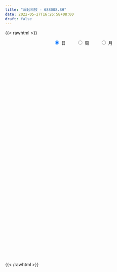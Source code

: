 ```yaml
---
title: "澜起科技 - 688008.SH"
date: 2022-05-27T16:26:58+08:00
draft: false
---
```

{{< rawhtml >}}
    <div style="text-align: center">
        <label style="padding: 1rem;"><input style="margin-right: .5rem" type="radio" name="period" value="D" checked onclick="period_change(this)">日</label>
        <label style="padding: 1rem;"><input style="margin-right: .5rem" type="radio" name="period" value="W" onclick="period_change(this)">周</label>
        <label style="padding: 1rem;"><input style="margin-right: .5rem" type="radio" name="period" value="M" onclick="period_change(this)">月</label>
    </div>
    <div id="chart" style="height: 700px;"></div> 
    <script type="text/javascript">
        const D_v = [40169.35,33054.86,54557.03,79833.59,59310.13,72372.41,71772.56,141698.28,96569.67,69362.96,72819.45,78671.12,38506.51,49087.49,54024.3,81315.09,100321.42,70686.34,81131.74,81254.22,62967.75,146667.71,148275.22,91246.68,60533.33,104521.09,78044.74,66437.86,78330.18,73452.57,94075.12,75729.69,48070.45,73719.53,132356.94,82118.15,90564.06,69250.52,76996.15,110477.76,77776.1,63433.03,118610.69,73175.47,50782.57,86842.42,139302.56,104805.15,139835.92,219315.99,133810.9,115360.84,137222.55,114872.23,126181.47,75242.8,80530.64,74771.1,84164.44,172405.51,74257.87,74670.95,133057.7,67238.09,68128.92,103406.65,49995.32,56246.89,62381.94,73973.95,34873.49,50279.54,43792.8,161326.26,67706.31,58726.49,55469.9,39727.58,35639.37,62545.38,45108.02,63273.56,58153.18,81240.26,37414.02,35160.35,53585.96,45925.74,51193.02,33321.62,51518.86,45906.36,63256.79,66061.58,29297.81,25718.56,54445.16,47461.37,40981.41,39222.75,33346.17,32314.75,26389.63,61646.57,34588.97,36884.8,60518.47,71740.29,47138.67,80354.04,243300.47,276723.16,212829.78,103378.73,107586.46,112868.32,118091.42,125293.32,81975.94,100772.44,99781.37,79852.09,93239.49,70509.7,47657.92,57918.57,180711.89,106712.08,65916.39,62835.63,87246.79,86992.73,51476.03,62241.99,39862.35,57131.43,76835.81,54433.61,56140.38,77575.33,159631.46,95502.47,49232.1,87214.3,87115.43,82552.54,78877.85,103741.06,67349.57,44273.04,40947.53,28122.94,29970.41,45413.78,68906.54,36965.85,57897.73,78569.6,59756.56,41672.34,53232.79,36176.09,23575.77,45836.89,42840.71,42014.62,61990.13,31031.67,21579.15,34854.92,32620.91,29320.67,29060.67,39297.91,36878.77,34466.63,70702.38,81431.31,122139.7,66069.6,49321.25,74781.84,36198.13,33522.44,39382.31,45416.95,39302.93,89983.84,98202.49,63857.1,64318.17,46418.93,55725.9,77937.45,59007.29,63349.13,66854.7,71711.84,58054.43,115495.48,67527.77,80527.0,84473.79,78116.69,47251.32,75522.4,50169.43,48581.59,31781.67,47250.18,28523.19,32656.76,52313.64,49442.24,85036.03,105103.33,128338.5,80717.39,43587.76,76529.97,46209.88,58880.62,62013.14,42667.4,45218.56,39240.07,31652.55,36257.75,40583.32,51604.13,66086.79,52230.7,108696.99,102134.69,41393.64,41241.25,59763.79,68207.25,60688.68,44922.03,57650.58,62270.48,45139.71,43297.34,50832.03,35609.02,29736.88,33620.62,44490.52,62803.97]
const D_histogram = [0.0,-0.0273011966,-0.0670491176,-0.0196540139,0.0805590919,0.198280779,0.2441487459,0.5030143538,0.5764919912,0.6587815498,0.6880783721,0.5153154616,0.3787303402,0.3162047503,0.3369444709,0.1641708065,0.1378829373,0.0907949124,-0.0204011767,-0.1728914114,-0.3809753173,-0.2292154727,0.0257123958,0.2213941177,0.2453471466,0.3789351445,0.4101727318,0.3977886663,0.4290456045,0.2565722197,0.1665249929,-0.0334441605,-0.2349535878,-0.2674234821,-0.1501495527,-0.0373601802,0.0827453211,0.0407693717,0.0205649974,0.1215943981,0.0945645793,-0.0459903998,-0.3912648413,-0.6646196821,-0.7991946456,-0.7051681615,-0.3939611484,-0.1751966531,0.1526092573,0.2580886582,0.2276731189,0.3409858434,0.4157757053,0.3798653285,0.0158489863,-0.1697345664,-0.3756778378,-0.5259323333,-0.5875345232,-0.3216067554,-0.2126795427,-0.1339923276,-0.3646197861,-0.5324152989,-0.6067851773,-0.7877092622,-0.8371540163,-0.7135362078,-0.4882146242,-0.3527976415,-0.2487551505,-0.3013672631,-0.2496114443,0.0894159612,0.3020676176,0.3439012987,0.2399548789,0.1650484252,0.1176377906,-0.0162590957,-0.1181738321,-0.2499522631,-0.245552141,-0.3105458619,-0.3077057487,-0.3128503935,-0.3781765339,-0.3307943746,-0.349154011,-0.2761348855,-0.1605269177,0.0009693128,0.2127536109,0.4068180825,0.4612512077,0.5116915503,0.6317618995,0.5273647202,0.4945919285,0.4026416755,0.2870752682,0.2023157206,0.1057477177,-0.103166744,-0.2589919222,-0.2738654787,-0.2308982301,-0.1393637498,-0.1456752879,-0.0294952348,0.4829071351,1.2227122983,1.6276058652,1.8110502082,1.8419502627,1.8588507026,1.7954834393,1.7084770767,1.5786032884,1.5207977663,1.2779837027,0.9628491624,0.5758675889,0.2585538775,0.0143531542,-0.1616804234,0.2819473502,0.5118805037,0.5716794952,0.2957657782,-0.0995570445,-0.1448069831,-0.1325854716,-0.4158941267,-0.6963282576,-0.8597554202,-1.1703381465,-1.367220677,-1.3249623011,-1.1932753921,-1.1520333306,-1.1963727329,-1.199957089,-0.9293761233,-0.4409456365,-0.1258355763,0.1097193541,0.4098095701,0.4784133338,0.3544813156,0.2891444314,0.2275619992,0.0210708678,-0.2067573967,-0.0022230495,0.091810218,0.1688808137,-0.0135271987,-0.4210923752,-0.7662145401,-0.7517792064,-0.7975647761,-0.7881711219,-0.9656118755,-0.9493494106,-0.697409002,-0.2927752279,-0.1741884648,-0.1264763115,-0.2141064283,-0.3272397362,-0.4630831791,-0.45820367,-0.5832277807,-0.7722170496,-0.8007309869,-0.969763972,-1.0594470211,-0.6436408631,-0.5318583379,-0.4474390918,-0.0223682339,0.1427936364,0.2611486961,0.3165631562,0.3729354269,0.4018521997,0.6868209385,0.8426345518,0.7759433056,0.710002188,0.5314979455,0.4731059314,0.4230575601,0.3562856713,0.030278456,-0.1482685367,-0.2285217161,-0.2462674458,-0.0452918813,-0.045042904,-0.0824474768,-0.0691898812,0.0588856324,0.0121242342,0.0668858838,0.0335619136,-0.0718091359,-0.2179268601,-0.3622820796,-0.4830996559,-0.6793707802,-0.6622085578,-0.7467861694,-0.8877202097,-1.1400817481,-1.4215673089,-1.37018306,-1.345858542,-1.3003261184,-1.3315452516,-1.1943247104,-0.7658240262,-0.2935345154,-0.108258559,0.0286941704,0.1076924966,0.0853526692,-0.0735558849,-0.3146705865,-0.1146830245,0.1052204157,0.2983976268,0.6261134442,0.7291786394,0.7903097052,0.9445958485,1.101080212,1.3216199373,1.4215925764,1.3468941909,1.1846211887,1.063247647,1.036542357,0.9335554682,0.8255946838,0.5619408671,0.3421537468,0.1491160088,-0.0416269551]
const D_fast = [0.0,-0.0341264957,-0.0906366961,-0.0481550959,0.0721977828,0.2394896647,0.3463948181,0.7310140144,0.9486146496,1.1955995956,1.396916011,1.3529819659,1.3110794295,1.3276050272,1.4325808655,1.3008499028,1.3090327678,1.284643471,1.1683470878,0.9726340002,0.6693062649,0.7637622414,1.0251182088,1.2761484601,1.3614382757,1.5897600597,1.7235408299,1.8106039311,1.9491222704,1.8407919405,1.7923759619,1.5840457684,1.3237979441,1.2244721793,1.3042087205,1.407658048,1.5484498795,1.5166662731,1.5016031482,1.6330311483,1.6296424744,1.4775898954,1.0344992435,0.5949894821,0.2606158573,0.1783503011,0.3910670271,0.5660323591,0.9319905838,1.1019921492,1.1284948896,1.327054075,1.5057878632,1.5648438185,1.2047897229,0.9767725286,0.6769097977,0.3951722189,0.1866863982,0.3722124771,0.4279698042,0.4731589374,0.1513765324,-0.1495228052,-0.3755889779,-0.7534403784,-1.0121736366,-1.06693988,-0.9636719525,-0.9164543802,-0.8746006767,-1.0025546051,-1.0132016474,-0.6518202516,-0.3636516907,-0.2358426851,-0.279800385,-0.3134447325,-0.3314459194,-0.4694075796,-0.6008657741,-0.7951322708,-0.852120184,-0.9947503703,-1.0688366944,-1.1521939375,-1.3120642114,-1.3473806457,-1.4530287849,-1.4490433808,-1.3735671424,-1.2118285837,-0.9468558829,-0.6510868907,-0.4813409636,-0.3029777333,-0.0249669093,0.0024770914,0.0933522818,0.1020624478,0.0582648575,0.02408424,-0.0460468334,-0.2807529811,-0.5013261398,-0.584666066,-0.5994233749,-0.542729832,-0.5854601921,-0.4766539478,0.156475206,1.2019584438,2.0137534769,2.649960372,3.1413479922,3.6229611078,4.0084647042,4.3485776108,4.6133546446,4.935748564,5.0124304261,4.9380081764,4.6949935002,4.4423182581,4.2017058233,3.98525214,4.4993667511,4.8572700305,5.0599888958,4.8580166233,4.4378045395,4.3563528552,4.3354279987,3.948145812,3.4936296166,3.115263599,2.5120963361,1.9734086364,1.684426437,1.517794498,1.2710282268,0.9275956413,0.6240220129,0.6622589477,1.0404530255,1.3241041916,1.5870889605,1.9896315691,2.1778386662,2.1425269769,2.1494762006,2.1447842682,1.9435608537,1.66404324,1.8680218248,1.9850076468,2.1042984459,1.9185086338,1.4056703636,0.8689945636,0.6954850957,0.450308332,0.2626592057,-0.1561845167,-0.3772594044,-0.2996712464,0.0317687208,0.1068083677,0.122901443,-0.0182552808,-0.2131985227,-0.4648127605,-0.5744841688,-0.8453152247,-1.227358756,-1.45605544,-1.8675294182,-2.2220742225,-1.9671782803,-1.9883603395,-2.0158008664,-1.596322067,-1.3954617875,-1.2118195539,-1.0772643047,-0.9276581772,-0.7982783545,-0.3416043812,0.0248678701,0.1521624503,0.2637218797,0.2180921235,0.2779765924,0.333692611,0.3559921401,0.0375545387,-0.1780595881,-0.3154431965,-0.3947557877,-0.2051031935,-0.2161149423,-0.2741313842,-0.2781712589,-0.1353743373,-0.1791046769,-0.1076215563,-0.1325550481,-0.2558783816,-0.4564778208,-0.6914035602,-0.9329960504,-1.2991098699,-1.4474997869,-1.7187739408,-2.0816380336,-2.619020009,-3.2558973971,-3.5470589131,-3.8591990306,-4.1387481366,-4.5028535828,-4.6642142191,-4.4271695414,-4.0282636595,-3.8700523429,-3.7259260709,-3.6200046206,-3.6210062806,-3.7983038059,-4.1180861542,-3.9467693483,-3.7005608042,-3.4327841864,-2.9485400079,-2.6631801529,-2.4044716607,-2.0140365553,-1.5822821388,-1.0313374291,-0.575966646,-0.3139414838,-0.1800591888,-0.0356208187,0.1968094805,0.3272114588,0.4256493454,0.3024807454,0.1682320618,0.012473326,-0.1886763766]
const D_slow = [0.0,-0.0068252991,-0.0235875785,-0.028501082,-0.008361309,0.0412088857,0.1022460722,0.2279996606,0.3721226584,0.5368180458,0.7088376389,0.8376665043,0.9323490893,1.0114002769,1.0956363946,1.1366790962,1.1711498306,1.1938485586,1.1887482645,1.1455254116,1.0502815823,0.9929777141,0.9994058131,1.0547543425,1.1160911291,1.2108249152,1.3133680982,1.4128152647,1.5200766659,1.5842197208,1.625850969,1.6174899289,1.5587515319,1.4918956614,1.4543582732,1.4450182282,1.4657045585,1.4758969014,1.4810381508,1.5114367503,1.5350778951,1.5235802952,1.4257640848,1.2596091643,1.0598105029,0.8835184625,0.7850281754,0.7412290122,0.7793813265,0.843903491,0.9008217708,0.9860682316,1.0900121579,1.18497849,1.1889407366,1.146507095,1.0525876356,0.9211045522,0.7742209214,0.6938192326,0.6406493469,0.607151265,0.5159963185,0.3828924937,0.2311961994,0.0342688839,-0.1750196202,-0.3534036722,-0.4754573282,-0.5636567386,-0.6258455262,-0.701187342,-0.7635902031,-0.7412362128,-0.6657193084,-0.5797439837,-0.519755264,-0.4784931577,-0.44908371,-0.453148484,-0.482691942,-0.5451800077,-0.606568043,-0.6842045085,-0.7611309456,-0.839343544,-0.9338876775,-1.0165862711,-1.1038747739,-1.1729084953,-1.2130402247,-1.2127978965,-1.1596094938,-1.0579049732,-0.9425921712,-0.8146692837,-0.6567288088,-0.5248876287,-0.4012396466,-0.3005792277,-0.2288104107,-0.1782314805,-0.1517945511,-0.1775862371,-0.2423342177,-0.3108005873,-0.3685251448,-0.4033660823,-0.4397849042,-0.447158713,-0.3264319292,-0.0207538546,0.3861476117,0.8389101638,1.2993977294,1.7641104051,2.2129812649,2.6401005341,3.0347513562,3.4149507978,3.7344467234,3.975159014,4.1191259113,4.1837643806,4.1873526692,4.1469325633,4.2174194009,4.3453895268,4.4883094006,4.5622508452,4.537361584,4.5011598383,4.4680134703,4.3640399387,4.1899578743,3.9750190192,3.6824344826,3.3406293134,3.0093887381,2.7110698901,2.4230615574,2.1239683742,1.8239791019,1.5916350711,1.481398662,1.4499397679,1.4773696064,1.5798219989,1.6994253324,1.7880456613,1.8603317691,1.917222269,1.9224899859,1.8708006367,1.8702448743,1.8931974288,1.9354176322,1.9320358326,1.8267627388,1.6352091037,1.4472643021,1.2478731081,1.0508303276,0.8094273588,0.5720900061,0.3977377556,0.3245439487,0.2809968325,0.2493777546,0.1958511475,0.1140412135,-0.0017295813,-0.1162804988,-0.262087444,-0.4551417064,-0.6553244531,-0.8977654461,-1.1626272014,-1.3235374172,-1.4565020017,-1.5683617746,-1.5739538331,-1.538255424,-1.47296825,-1.3938274609,-1.3005936042,-1.2001305543,-1.0284253196,-0.8177666817,-0.6237808553,-0.4462803083,-0.3134058219,-0.1951293391,-0.089364949,-0.0002935312,0.0072760828,-0.0297910514,-0.0869214804,-0.1484883419,-0.1598113122,-0.1710720382,-0.1916839074,-0.2089813777,-0.1942599696,-0.1912289111,-0.1745074401,-0.1661169617,-0.1840692457,-0.2385509607,-0.3291214806,-0.4498963946,-0.6197390896,-0.7852912291,-0.9719877714,-1.1939178238,-1.4789382609,-1.8343300881,-2.1768758531,-2.5133404886,-2.8384220182,-3.1713083311,-3.4698895087,-3.6613455153,-3.7347291441,-3.7617937839,-3.7546202413,-3.7276971171,-3.7063589498,-3.724747921,-3.8034155677,-3.8320863238,-3.8057812199,-3.7311818132,-3.5746534521,-3.3923587923,-3.194781366,-2.9586324038,-2.6833623508,-2.3529573665,-1.9975592224,-1.6608356747,-1.3646803775,-1.0988684657,-0.8397328765,-0.6063440094,-0.3999453385,-0.2594601217,-0.173921685,-0.1366426828,-0.1470494216]
const D_data = [['2021-05-18', 53.6227, 53.6724, 53.2346, 54.2993],['2021-05-19', 53.7321, 53.2446, 53.2446, 54.1103],['2021-05-20', 53.3938, 52.8665, 52.6077, 53.8117],['2021-05-21', 53.0953, 53.9411, 53.0953, 55.1849],['2021-05-24', 54.1302, 55.0257, 53.3739, 55.2247],['2021-05-25', 54.966, 55.9511, 54.5879, 56.2098],['2021-05-26', 56.2098, 55.6824, 54.6476, 56.966],['2021-05-27', 55.7322, 59.5034, 55.7322, 59.5034],['2021-05-28', 59.5929, 58.5581, 58.2496, 61.2148],['2021-05-31', 59.4835, 59.6526, 58.3093, 60.0506],['2021-06-01', 59.2049, 59.9213, 58.5581, 61.6626],['2021-06-02', 59.2546, 57.5929, 57.2148, 59.6029],['2021-06-03', 57.2048, 57.6924, 57.0954, 58.6874],['2021-06-04', 57.2247, 58.4984, 57.2247, 59.5929],['2021-06-07', 59.5631, 59.8417, 59.0059, 60.6775],['2021-06-08', 60.19, 57.364, 56.5481, 60.3492],['2021-06-09', 57.6924, 58.9462, 57.4934, 60.0506],['2021-06-10', 59.6825, 58.7471, 57.772, 59.6825],['2021-06-11', 58.777, 57.7123, 56.578, 58.777],['2021-06-15', 57.4138, 56.568, 55.8914, 58.1999],['2021-06-16', 56.2993, 54.8267, 54.5381, 57.5232],['2021-06-17', 54.9262, 59.0855, 54.9262, 60.0009],['2021-06-18', 59.7123, 61.5432, 58.5979, 62.0407],['2021-06-21', 60.6974, 62.2696, 60.3591, 63.2845],['2021-06-22', 62.4487, 61.0556, 60.7074, 62.986],['2021-06-23', 61.3541, 63.2746, 61.0059, 63.7024],['2021-06-24', 63.6825, 62.9363, 62.0507, 64.4885],['2021-06-25', 62.97, 62.96, 61.6, 63.78],['2021-06-28', 62.94, 64.1, 62.43, 65.37],['2021-06-29', 63.73, 61.66, 61.39, 63.98],['2021-06-30', 61.6, 62.38, 61.48, 64.22],['2021-07-01', 61.8, 60.5, 60.26, 62.17],['2021-07-02', 60.35, 59.51, 59.34, 60.64],['2021-07-05', 59.56, 61.01, 59.56, 62.65],['2021-07-06', 61.69, 63.16, 61.5, 65.8],['2021-07-07', 62.98, 63.86, 60.9, 63.99],['2021-07-08', 63.87, 64.81, 63.3, 65.86],['2021-07-09', 64.38, 63.25, 62.19, 64.68],['2021-07-12', 63.71, 63.59, 62.44, 64.25],['2021-07-13', 63.49, 65.6, 63.05, 66.0],['2021-07-14', 65.05, 64.5, 63.36, 65.5],['2021-07-15', 63.89, 62.86, 62.66, 64.98],['2021-07-16', 63.28, 59.01, 59.0, 63.98],['2021-07-19', 58.98, 58.0, 57.02, 58.98],['2021-07-20', 57.8, 58.21, 57.48, 58.65],['2021-07-21', 58.43, 60.5, 58.43, 61.17],['2021-07-22', 60.5, 64.0, 59.78, 64.47],['2021-07-23', 63.9, 64.16, 62.26, 65.1],['2021-07-26', 64.2, 67.11, 62.66, 67.5],['2021-07-27', 67.31, 65.78, 65.77, 73.28],['2021-07-28', 64.89, 64.6, 62.22, 67.61],['2021-07-29', 67.0, 66.99, 65.1, 67.96],['2021-07-30', 66.89, 67.47, 65.75, 70.16],['2021-08-02', 67.0, 66.67, 65.13, 69.96],['2021-08-03', 66.51, 61.8, 61.58, 66.62],['2021-08-04', 62.02, 62.65, 61.5, 63.37],['2021-08-05', 62.55, 61.27, 60.77, 63.33],['2021-08-06', 61.58, 60.78, 60.0, 62.73],['2021-08-09', 60.02, 60.99, 58.78, 61.3],['2021-08-10', 62.0, 65.39, 61.81, 67.29],['2021-08-11', 65.78, 64.32, 63.48, 65.98],['2021-08-12', 64.33, 64.4, 63.5, 66.48],['2021-08-13', 64.2, 59.99, 59.7, 64.32],['2021-08-16', 60.11, 59.4, 58.7, 60.45],['2021-08-17', 59.0, 59.5, 58.9, 60.6],['2021-08-18', 59.5, 56.93, 56.77, 59.76],['2021-08-19', 57.0, 57.29, 56.4, 57.99],['2021-08-20', 57.59, 59.0, 57.0, 59.18],['2021-08-23', 59.33, 60.68, 58.0, 61.34],['2021-08-24', 60.6, 60.12, 59.15, 60.97],['2021-08-25', 60.5, 60.05, 59.59, 61.26],['2021-08-26', 60.48, 57.91, 57.82, 60.49],['2021-08-27', 58.02, 58.89, 57.74, 59.66],['2021-08-30', 57.91, 63.38, 56.05, 63.76],['2021-08-31', 62.39, 63.35, 61.62, 63.66],['2021-09-01', 63.5, 62.07, 60.78, 63.56],['2021-09-02', 62.49, 60.23, 59.65, 62.49],['2021-09-03', 60.36, 60.2, 59.55, 61.46],['2021-09-06', 59.93, 60.26, 59.03, 60.95],['2021-09-07', 60.06, 58.66, 58.3, 60.78],['2021-09-08', 58.3, 58.3, 57.8, 59.25],['2021-09-09', 58.38, 57.07, 56.66, 58.86],['2021-09-10', 57.07, 58.15, 56.53, 58.26],['2021-09-13', 57.66, 56.8, 56.39, 58.42],['2021-09-14', 56.88, 57.13, 56.6, 57.3],['2021-09-15', 56.68, 56.66, 56.38, 57.49],['2021-09-16', 56.8, 55.31, 55.08, 57.45],['2021-09-17', 56.18, 56.25, 55.17, 56.74],['2021-09-22', 56.0, 55.08, 55.0, 57.11],['2021-09-23', 55.18, 55.96, 54.68, 56.56],['2021-09-24', 56.17, 56.66, 56.04, 58.4],['2021-09-27', 57.34, 57.75, 56.77, 58.11],['2021-09-28', 57.84, 59.31, 56.8, 59.5],['2021-09-29', 58.89, 60.28, 58.1, 60.88],['2021-09-30', 60.26, 59.41, 58.86, 60.77],['2021-10-08', 60.23, 59.91, 59.36, 60.97],['2021-10-11', 60.18, 61.6, 59.73, 62.61],['2021-10-12', 61.3, 59.21, 58.5, 61.88],['2021-10-13', 59.43, 60.08, 58.5, 60.64],['2021-10-14', 60.5, 59.31, 58.6, 60.53],['2021-10-15', 59.68, 58.69, 58.58, 59.85],['2021-10-18', 58.65, 58.7, 57.06, 59.03],['2021-10-19', 58.5, 58.16, 57.9, 59.49],['2021-10-20', 58.36, 55.9, 55.5, 59.3],['2021-10-21', 55.9, 55.4, 54.76, 56.03],['2021-10-22', 55.58, 56.45, 55.42, 56.68],['2021-10-25', 56.15, 57.0, 54.6, 57.2],['2021-10-26', 56.68, 57.77, 56.66, 58.45],['2021-10-27', 58.51, 56.6, 55.66, 58.66],['2021-10-28', 56.58, 58.3, 56.31, 59.67],['2021-10-29', 60.0, 65.1, 59.6, 67.45],['2021-11-01', 65.5, 72.01, 65.5, 73.05],['2021-11-02', 71.95, 72.09, 71.0, 73.67],['2021-11-03', 72.19, 72.38, 70.6, 73.33],['2021-11-04', 72.29, 72.67, 70.61, 73.35],['2021-11-05', 73.66, 74.33, 72.0, 75.28],['2021-11-08', 74.33, 74.95, 73.29, 75.4],['2021-11-09', 75.27, 76.0, 74.3, 79.6],['2021-11-10', 75.4, 76.6, 74.99, 77.77],['2021-11-11', 76.62, 78.7, 76.62, 79.2],['2021-11-12', 78.87, 77.2, 75.6, 78.87],['2021-11-15', 76.5, 76.23, 75.51, 78.82],['2021-11-16', 76.08, 74.62, 73.5, 76.73],['2021-11-17', 75.49, 74.51, 72.9, 75.49],['2021-11-18', 74.55, 74.61, 73.64, 76.14],['2021-11-19', 74.51, 74.86, 73.18, 75.57],['2021-11-22', 75.16, 84.0, 74.01, 84.68],['2021-11-23', 82.71, 84.08, 82.32, 85.19],['2021-11-24', 83.4, 83.8, 82.48, 86.18],['2021-11-25', 83.18, 80.0, 79.7, 84.01],['2021-11-26', 79.98, 77.41, 76.23, 80.5],['2021-11-29', 76.96, 81.15, 75.2, 81.85],['2021-11-30', 81.38, 82.31, 80.03, 82.7],['2021-12-01', 81.5, 78.28, 77.8, 81.99],['2021-12-02', 78.79, 76.95, 76.39, 79.49],['2021-12-03', 77.77, 77.17, 75.5, 79.05],['2021-12-06', 77.12, 73.77, 73.25, 77.12],['2021-12-07', 74.42, 73.3, 72.55, 75.28],['2021-12-08', 74.05, 75.25, 73.3, 75.63],['2021-12-09', 75.03, 76.24, 75.03, 77.49],['2021-12-10', 81.0, 75.0, 72.8, 82.0],['2021-12-13', 74.52, 73.3, 71.34, 74.52],['2021-12-14', 73.22, 73.0, 72.3, 74.87],['2021-12-15', 73.13, 76.55, 73.13, 77.49],['2021-12-16', 76.66, 81.01, 76.66, 81.45],['2021-12-17', 81.05, 81.0, 79.86, 82.95],['2021-12-20', 80.69, 81.7, 79.51, 83.28],['2021-12-21', 81.83, 84.39, 81.1, 86.67],['2021-12-22', 85.21, 83.08, 82.0, 85.58],['2021-12-23', 81.9, 81.1, 80.88, 83.25],['2021-12-24', 81.22, 81.84, 81.22, 83.95],['2021-12-27', 81.79, 82.02, 80.68, 83.6],['2021-12-28', 81.98, 79.85, 79.51, 82.88],['2021-12-29', 80.04, 78.6, 76.97, 80.35],['2021-12-30', 78.65, 84.14, 78.65, 84.5],['2021-12-31', 84.14, 83.87, 82.14, 84.77],['2022-01-04', 84.1, 84.5, 82.99, 85.87],['2022-01-05', 84.83, 81.3, 79.0, 85.0],['2022-01-06', 81.3, 76.97, 76.67, 81.69],['2022-01-07', 77.1, 75.48, 74.88, 78.98],['2022-01-10', 75.98, 78.7, 72.33, 79.62],['2022-01-11', 78.8, 77.43, 76.38, 78.8],['2022-01-12', 76.89, 77.55, 76.07, 79.5],['2022-01-13', 78.0, 74.18, 73.0, 78.0],['2022-01-14', 73.5, 75.5, 73.0, 77.45],['2022-01-17', 75.7, 78.59, 75.7, 78.97],['2022-01-18', 78.7, 81.94, 77.0, 84.48],['2022-01-19', 81.94, 79.63, 78.98, 82.67],['2022-01-20', 79.98, 79.11, 78.79, 80.98],['2022-01-21', 79.19, 77.2, 75.89, 79.4],['2022-01-24', 76.81, 76.14, 75.71, 78.8],['2022-01-25', 75.92, 74.87, 74.6, 77.5],['2022-01-26', 74.5, 75.9, 73.82, 76.44],['2022-01-27', 76.0, 73.5, 73.21, 76.95],['2022-01-28', 73.5, 71.25, 71.07, 75.13],['2022-02-07', 72.0, 71.96, 71.0, 75.77],['2022-02-08', 71.84, 68.84, 67.74, 72.4],['2022-02-09', 68.8, 68.17, 66.62, 69.76],['2022-02-10', 72.0, 74.53, 71.59, 76.88],['2022-02-11', 74.48, 71.48, 70.35, 74.63],['2022-02-14', 71.45, 71.06, 69.89, 73.96],['2022-02-15', 71.86, 76.3, 71.86, 77.25],['2022-02-16', 77.5, 74.47, 74.25, 77.78],['2022-02-17', 74.92, 74.6, 73.8, 75.3],['2022-02-18', 74.35, 74.31, 73.25, 75.75],['2022-02-21', 74.4, 74.71, 74.32, 76.98],['2022-02-22', 74.1, 74.73, 72.01, 74.83],['2022-02-23', 74.0, 79.07, 74.0, 79.96],['2022-02-24', 79.1, 79.13, 77.8, 80.25],['2022-02-25', 80.8, 77.13, 76.59, 81.81],['2022-02-28', 77.1, 77.3, 76.11, 77.88],['2022-03-01', 76.88, 75.67, 74.31, 77.35],['2022-03-02', 75.0, 76.9, 74.48, 77.28],['2022-03-03', 77.4, 77.05, 76.5, 79.55],['2022-03-04', 75.98, 76.83, 75.51, 79.29],['2022-03-07', 76.9, 72.67, 72.2, 77.3],['2022-03-08', 72.99, 73.1, 72.45, 76.08],['2022-03-09', 73.2, 73.47, 71.6, 76.28],['2022-03-10', 75.0, 73.78, 72.81, 76.95],['2022-03-11', 74.0, 76.88, 73.0, 77.65],['2022-03-14', 75.7, 74.85, 73.17, 76.51],['2022-03-15', 73.75, 74.2, 71.5, 76.51],['2022-03-16', 75.61, 74.68, 70.4, 75.61],['2022-03-17', 76.0, 76.47, 75.0, 77.5],['2022-03-18', 76.66, 74.5, 73.9, 76.79],['2022-03-21', 74.4, 75.8, 74.11, 76.53],['2022-03-22', 75.75, 74.77, 73.98, 77.18],['2022-03-23', 74.92, 73.45, 72.79, 74.92],['2022-03-24', 72.61, 72.11, 71.61, 73.2],['2022-03-25', 72.98, 71.07, 70.71, 73.58],['2022-03-28', 69.89, 70.25, 68.71, 71.21],['2022-03-29', 70.18, 67.9, 67.78, 70.51],['2022-03-30', 67.99, 69.45, 67.93, 71.16],['2022-03-31', 70.0, 67.3, 66.67, 70.0],['2022-04-01', 67.4, 65.17, 64.48, 67.4],['2022-04-06', 65.83, 61.7, 60.68, 65.85],['2022-04-07', 61.98, 58.62, 58.18, 61.98],['2022-04-08', 58.79, 60.76, 58.36, 61.55],['2022-04-11', 60.58, 59.2, 58.82, 60.74],['2022-04-12', 58.59, 58.21, 56.77, 59.54],['2022-04-13', 59.11, 55.8, 55.53, 59.11],['2022-04-14', 55.8, 56.71, 54.6, 57.5],['2022-04-15', 56.7, 60.6, 55.72, 61.08],['2022-04-18', 60.67, 62.64, 60.0, 63.33],['2022-04-19', 62.3, 60.13, 59.8, 63.3],['2022-04-20', 60.15, 59.83, 59.0, 61.27],['2022-04-21', 59.34, 59.21, 58.61, 61.16],['2022-04-22', 58.9, 57.64, 57.37, 59.79],['2022-04-25', 56.86, 54.91, 54.81, 58.5],['2022-04-26', 55.6, 52.1, 52.0, 55.6],['2022-04-27', 52.0, 56.8, 51.16, 57.33],['2022-04-28', 56.3, 57.64, 54.8, 58.1],['2022-04-29', 56.66, 58.05, 54.4, 58.49],['2022-05-05', 58.79, 61.0, 58.0, 62.26],['2022-05-06', 60.0, 59.4, 59.15, 60.9],['2022-05-09', 59.4, 59.46, 58.89, 62.1],['2022-05-10', 58.94, 61.47, 58.39, 62.22],['2022-05-11', 61.06, 62.76, 61.06, 64.8],['2022-05-12', 62.88, 65.2, 62.35, 66.42],['2022-05-13', 65.2, 65.35, 63.71, 66.2],['2022-05-16', 65.6, 64.08, 63.22, 66.23],['2022-05-17', 64.2, 63.14, 62.79, 65.45],['2022-05-18', 63.2, 63.61, 63.0, 64.29],['2022-05-19', 62.78, 65.1, 62.3, 65.6],['2022-05-20', 64.83, 64.48, 63.38, 65.47],['2022-05-23', 64.33, 64.48, 63.8, 65.3],['2022-05-24', 64.45, 62.03, 62.03, 65.15],['2022-05-25', 62.02, 61.6, 61.2, 63.0],['2022-05-26', 61.88, 60.99, 60.51, 62.14],['2022-05-27', 61.6, 60.0, 59.88, 61.85]]
const W_v = [1453036.8500000001,1022951.46,982739.35,384170.1099999999,416159.11,296975.27,373274.03,271955.5,166068.73,242275.18,48785.48,79491.03,121322.98,132914.25,144620.33,261269.33,295161.33,210473.78,149933.3,183760.81,219901.04,164604.64,168758.79,117541.73,332722.04,569820.09,533976.36,686738.59,629548.54,465102.72,565130.59,372983.03,394605.73,335878.84,250283.47,265645.77,148552.61,163636.75,135963.65,165461.66,132378.09,144016.54,219228.84,161782.63,169240.0,150827.38,162227.32,211114.02,245659.22,357280.93,285098.22,383694.09,316935.36,426919.92,238866.28,264351.0,192771.7,180181.72,240156.88,340233.47,301817.41,166271.72,58173.6,296758.89,226265.29,286520.24,263240.9,329770.19,211436.71,203619.76,282703.37,602092.0600000001,337720.55,283232.84,199173.31,469270.71,435481.62,445464.31,298243.3199999999,295577.29,210389.98,119351.99,425319.53,293755.56,272369.46,346870.57,336534.87,397716.37,207641.24,228261.54,216720.84,486646.89,228920.16,479528.31,271516.92,441723.05,308447.53,387478.89,439164.9,400783.7,369658.01,448009.2,447293.73,454908.17,745546.2,471598.24,538556.47,345015.87,265301.72,382956.54,264719.51,253326.33,136033.5,204522.54,25718.56,215456.86,191824.72,503051.9399999999,813386.45,525914.49,349177.77,503422.78,297704.53,424616.59,401616.84,335189.05,209379.52,237896.23,201662.25,191470.49,167178.93,374809.62,233205.97,336763.31,303407.74,375465.58,357896.57,253305.27,247971.86,314159.22,287221.37,195036.33,319201.93,143528.33,274823.0,259190.14,206261.01]
const W_histogram = [0.0,0.7717661538,0.6409420048,0.4809752464,-0.0818659448,-0.311658374,-0.2642330395,-0.2962827242,-0.3188076335,-0.469578255,-0.8582571803,-1.1711319144,-1.3357495467,-1.4198277874,-1.433752273,-0.8628291278,-0.2489642268,-0.013959601,0.0352341475,0.3654364849,0.674452433,0.9353624522,1.0863660934,1.2277348542,0.9084102623,1.765461701,2.8366874156,4.1080550039,4.7134422063,4.5835223911,3.1533787663,2.0042424963,1.0514506464,0.3053630186,-0.7380905044,-0.8529762774,-1.3516170809,-1.1220315092,-0.7645739908,-0.0900852785,0.4953504954,1.0304971949,0.4382028307,-0.1969581432,-0.435245857,-0.8411798162,-1.0282662691,-0.0631824226,0.235215353,1.3677915131,0.5346970467,-0.8199576399,-1.3078363611,-1.6017193274,-1.6844600483,-1.8470338994,-2.078662744,-2.1036445162,-2.6045196897,-2.3732404169,-2.2943078338,-2.0195737266,-1.5639673494,-1.2972592175,-1.5365295363,-1.8933782645,-1.5979429209,-1.1773003985,-0.7565983967,-0.7352973996,-0.2239804523,0.9974385508,1.4228652798,1.2362068682,1.1046758024,1.4972230471,2.2120415756,1.6461410962,1.3619806574,1.201432801,1.3234390827,1.1432176822,-0.0749532069,-0.7398076873,-1.5178996078,-2.151265562,-2.4202255373,-2.4405355999,-2.3326524021,-2.0996781833,-1.8160461823,-2.3311938958,-2.6352164359,-2.4598407823,-2.1806230681,-1.5456219185,-1.0158436972,-0.6238308564,-0.0426486574,0.472669682,0.6080268751,0.9555993218,0.9065208947,1.2085838752,1.5947217383,1.3715027925,1.1514505943,0.9295308304,0.7721148686,0.7522419218,0.603478183,0.3899238344,0.2934849469,0.424171669,0.5458089925,0.544387508,0.3995748769,0.8665424174,1.7275219268,2.3805088227,2.5309836362,2.6649052257,2.5973060441,2.2778533309,2.3334885673,2.2866875352,2.2488660183,1.5485496766,1.0028832478,0.6876810258,0.0436802327,-0.3783519429,-0.4723465987,-0.3553679402,-0.3105886659,-0.2903658936,-0.4410098927,-0.7568562628,-1.3155956909,-1.8991989103,-2.1922390976,-2.461491257,-2.4810431347,-2.2774193685,-1.6458357735,-1.2106091792,-1.1488931892]
const W_fast = [0.0,0.9647076923,0.9941190445,0.9543960977,0.3710884203,0.0633813976,0.0447484722,-0.0613718936,-0.1635987113,-0.4317638965,-1.0350071169,-1.6406648296,-2.1392198485,-2.5782550361,-2.95061759,-2.5954017267,-2.0437778824,-1.8122631568,-1.7542608714,-1.3326994128,-0.8550703565,-0.3603197243,0.0622754403,0.5105779146,0.4183558884,1.7167727523,3.4971703208,5.79555166,7.579299414,8.5952601966,7.9534612633,7.3053856175,6.6154564292,5.945709556,4.7177334068,4.3896035646,3.5530584908,3.5021361853,3.6684502059,4.3204175986,5.0296909963,5.8224619946,5.339718338,4.6553178283,4.3082186503,3.691989737,3.2478367168,4.1971249578,4.5543265715,6.02885061,5.3294304052,3.7697863086,2.9549484971,2.260635699,1.7567799661,1.1324476401,0.3811531095,-0.1697397917,-1.3217448876,-1.6837757191,-2.1784200945,-2.4085794189,-2.343964879,-2.4015715515,-3.0249742544,-3.8551675487,-3.9592179354,-3.8329005126,-3.60134811,-3.7638714628,-3.3085496285,-1.8377709877,-1.0566279387,-0.9342346333,-0.7895967485,-0.022743742,1.2450851804,1.0907199751,1.1470547006,1.2868650444,1.7397310968,1.8453141168,0.6084049261,-0.2414014761,-1.3989682986,-2.5701506434,-3.444167003,-4.0746109656,-4.5498908683,-4.8418361953,-5.0122157399,-6.1101619274,-7.0729885765,-7.5125731184,-7.7785111712,-7.5299155012,-7.2540982043,-7.0180430775,-6.4475230428,-5.814037283,-5.5266733711,-4.940201094,-4.7626492974,-4.1584403481,-3.3736220504,-3.2539652981,-3.1861548478,-3.1756919041,-3.1400791487,-2.971891615,-2.9697858081,-3.0858591981,-3.1089268489,-2.8721972096,-2.6141076379,-2.4794322454,-2.5243511573,-1.8407480124,-0.5478880213,0.7002260803,1.4834468028,2.2835946988,2.8653220281,3.1153326477,3.754340026,4.2792108776,4.8036058653,4.4904269427,4.1954813259,4.0521993603,3.4191186254,2.9024984641,2.6904171586,2.718553832,2.6856859399,2.6333172387,2.3724207665,1.8673603307,0.9797219799,-0.0786809671,-0.9197809288,-1.8044059025,-2.4442185639,-2.8099496398,-2.5898249882,-2.4572506887,-2.682757996]
const W_slow = [0.0,0.1929415385,0.3531770397,0.4734208513,0.4529543651,0.3750397716,0.3089815117,0.2349108306,0.1552089223,0.0378143585,-0.1767499366,-0.4695329152,-0.8034703019,-1.1584272487,-1.516865317,-1.7325725989,-1.7948136556,-1.7983035558,-1.789495019,-1.6981358977,-1.5295227895,-1.2956821764,-1.0240906531,-0.7171569396,-0.490054374,-0.0486889487,0.6604829052,1.6874966562,2.8658572077,4.0117378055,4.8000824971,5.3011431212,5.5640057828,5.6403465374,5.4558239113,5.2425798419,4.9046755717,4.6241676944,4.4330241967,4.4105028771,4.5343405009,4.7919647997,4.9015155073,4.8522759715,4.7434645073,4.5331695532,4.2761029859,4.2603073803,4.3191112185,4.6610590968,4.7947333585,4.5897439485,4.2627848582,3.8623550264,3.4412400143,2.9794815395,2.4598158535,1.9339047244,1.282774802,0.6894646978,0.1158877394,-0.3890056923,-0.7799975296,-1.104312334,-1.4884447181,-1.9617892842,-2.3612750145,-2.6556001141,-2.8447497133,-3.0285740632,-3.0845691762,-2.8352095385,-2.4794932186,-2.1704415015,-1.8942725509,-1.5199667891,-0.9669563952,-0.5554211212,-0.2149259568,0.0854322434,0.4162920141,0.7020964347,0.6833581329,0.4984062111,0.1189313092,-0.4188850813,-1.0239414657,-1.6340753656,-2.2172384662,-2.742158012,-3.1961695576,-3.7789680315,-4.4377721405,-5.0527323361,-5.5978881031,-5.9842935827,-6.238254507,-6.3942122211,-6.4048743855,-6.286706965,-6.1347002462,-5.8958004158,-5.6691701921,-5.3670242233,-4.9683437887,-4.6254680906,-4.337605442,-4.1052227344,-3.9121940173,-3.7241335368,-3.5732639911,-3.4757830325,-3.4024117958,-3.2963688785,-3.1599166304,-3.0238197534,-2.9239260342,-2.7072904298,-2.2754099481,-1.6802827424,-1.0475368334,-0.3813105269,0.2680159841,0.8374793168,1.4208514586,1.9925233424,2.554739847,2.9418772661,3.1925980781,3.3645183345,3.3754383927,3.280850407,3.1627637573,3.0739217723,2.9962746058,2.9236831324,2.8134306592,2.6242165935,2.2953176708,1.8205179432,1.2724581688,0.6570853545,0.0368245708,-0.5325302713,-0.9439892147,-1.2466415095,-1.5338648068]
const W_data = [['2019-07-26', 90.5754, 71.1111, 65.7738, 96.4286],['2019-08-02', 70.4365, 83.2044, 70.3373, 88.4325],['2019-08-09', 83.8294, 74.2361, 73.2143, 89.2361],['2019-08-16', 73.9087, 73.5913, 71.1409, 75.3671],['2019-08-23', 74.0079, 66.8056, 66.131, 75.8532],['2019-08-30', 66.2202, 68.7302, 66.2202, 70.7639],['2019-09-06', 69.4444, 71.5278, 67.9067, 75.4563],['2019-09-12', 72.123, 70.3869, 70.0992, 76.3889],['2019-09-20', 70.4563, 70.1389, 68.2639, 71.3194],['2019-09-27', 69.4444, 67.7579, 65.9722, 73.9286],['2019-09-30', 67.8075, 62.7679, 61.5079, 67.9563],['2019-10-11', 62.7778, 60.9524, 59.8214, 63.2837],['2019-10-18', 61.3095, 60.4167, 58.75, 63.0655],['2019-10-25', 59.9802, 59.504, 57.1429, 62.381],['2019-11-01', 60.5456, 58.7798, 57.1429, 62.252],['2019-11-08', 59.5635, 66.4683, 59.5635, 69.9405],['2019-11-15', 66.3889, 69.5238, 63.9881, 72.6091],['2019-11-22', 68.5615, 66.7163, 64.4841, 70.4266],['2019-11-29', 66.131, 64.9107, 62.6488, 67.1032],['2019-12-06', 64.881, 69.375, 62.7976, 70.1389],['2019-12-13', 69.7321, 71.0317, 69.5437, 74.5139],['2019-12-20', 70.6548, 72.4206, 70.4861, 77.2619],['2019-12-27', 72.0933, 72.8075, 67.9067, 75.7738],['2020-01-03', 72.5198, 74.2857, 70.1587, 76.369],['2020-01-10', 73.6111, 68.7996, 66.6865, 75.0694],['2020-01-17', 68.8591, 86.0417, 67.3413, 87.6885],['2020-01-23', 86.0913, 95.8532, 76.1905, 101.1706],['2020-02-07', 81.3492, 107.6786, 76.6865, 107.6786],['2020-02-14', 114.881, 108.2937, 104.1667, 125.6944],['2020-02-21', 108.1349, 104.5933, 101.8056, 118.5516],['2020-02-28', 105.3869, 87.7976, 83.2242, 112.6984],['2020-03-06', 89.1865, 87.1131, 84.3849, 97.1627],['2020-03-13', 84.7917, 85.873, 77.381, 88.254],['2020-03-20', 87.4008, 85.1984, 80.6151, 89.6429],['2020-03-27', 82.6389, 77.2321, 70.3373, 83.3036],['2020-04-03', 75.1984, 85.8532, 72.4107, 89.2659],['2020-04-10', 88.5714, 79.2163, 78.8988, 90.754],['2020-04-17', 78.373, 87.3016, 77.629, 89.4444],['2020-04-24', 87.5496, 90.3869, 84.375, 93.125],['2020-04-30', 88.9881, 97.4504, 77.1825, 99.1667],['2020-05-08', 97.0238, 100.5556, 96.3294, 107.1429],['2020-05-15', 101.4187, 104.246, 99.2063, 106.0317],['2020-05-22', 106.498, 91.2401, 89.0873, 107.1429],['2020-05-29', 91.0714, 88.1647, 86.3095, 93.2341],['2020-06-05', 89.5734, 91.2004, 89.2857, 95.129],['2020-06-12', 91.9246, 87.5, 86.4881, 92.6587],['2020-06-19', 86.8254, 88.5119, 83.6012, 89.2361],['2020-06-24', 90.1091, 105.2381, 90.1091, 111.0913],['2020-07-03', 103.2044, 100.9921, 95.5357, 104.246],['2020-07-10', 103.4841, 116.6187, 103.4642, 121.3948],['2020-07-17', 115.9221, 94.2303, 92.5387, 117.0664],['2020-07-24', 93.5337, 82.3097, 82.2798, 99.2055],['2020-07-31', 82.648, 87.9516, 79.6529, 89.4043],['2020-08-07', 88.9167, 87.6729, 82.9863, 93.5337],['2020-08-14', 86.0908, 88.4988, 83.1654, 89.8521],['2020-08-21', 91.1755, 85.8719, 84.6281, 91.9715],['2020-08-28', 86.6182, 82.7475, 79.633, 87.3645],['2020-09-04', 83.1953, 83.2749, 81.1156, 84.5386],['2020-09-11', 83.1754, 74.22, 72.3991, 83.2649],['2020-09-18', 76.2001, 80.8072, 76.1205, 82.8669],['2020-09-25', 81.0957, 77.9216, 77.832, 85.5137],['2020-09-30', 78.1106, 79.5833, 75.0558, 81.0758],['2020-10-09', 81.5933, 82.3097, 80.9863, 83.1754],['2020-10-16', 82.25, 80.6181, 79.1355, 84.8769],['2020-10-23', 81.4838, 73.026, 72.6677, 81.5833],['2020-10-30', 72.7275, 68.3095, 65.8318, 76.1205],['2020-11-06', 68.0309, 74.6081, 65.7522, 76.2101],['2020-11-13', 75.235, 76.6479, 72.8867, 81.5037],['2020-11-20', 79.6032, 77.7624, 74.031, 79.6032],['2020-11-27', 76.827, 72.9364, 71.8419, 77.7624],['2020-12-04', 73.8319, 79.7027, 73.6827, 81.3743],['2020-12-11', 80.3992, 93.1954, 80.1007, 93.5337],['2020-12-18', 92.4193, 88.2799, 86.5486, 94.1706],['2020-12-25', 87.872, 81.9913, 81.6928, 91.0461],['2020-12-31', 81.5933, 82.4689, 79.7126, 83.0659],['2021-01-08', 82.5883, 90.5486, 78.8071, 92.678],['2021-01-15', 92.4193, 98.9069, 88.5585, 102.101],['2021-01-22', 98.6482, 84.6978, 83.5535, 102.2702],['2021-01-29', 84.8769, 87.0759, 82.6878, 91.0959],['2021-02-05', 87.1555, 88.4391, 83.0858, 92.5188],['2021-02-10', 88.4391, 92.9268, 88.4391, 96.4989],['2021-02-19', 92.9268, 90.0511, 88.1406, 95.295],['2021-02-26', 90.1307, 73.7722, 73.1354, 92.7974],['2021-03-05', 74.628, 75.3544, 71.9115, 76.5882],['2021-03-12', 76.1205, 69.1553, 68.1602, 76.419],['2021-03-19', 69.1055, 65.6428, 63.185, 69.1055],['2021-03-26', 64.7572, 65.8219, 63.2845, 65.9711],['2021-04-02', 65.8617, 66.0109, 60.8765, 67.2547],['2021-04-09', 66.5582, 65.6627, 64.2696, 67.4438],['2021-04-16', 65.4537, 66.0209, 63.2945, 66.4886],['2021-04-23', 65.7522, 66.0607, 64.8965, 67.9513],['2021-04-30', 66.598, 53.2545, 52.8764, 68.1503],['2021-05-07', 53.5331, 51.0953, 50.5679, 54.7272],['2021-05-14', 51.6525, 54.0307, 48.8067, 55.0754],['2021-05-21', 54.2794, 53.9411, 52.6077, 55.1949],['2021-05-28', 54.1302, 58.5581, 53.3739, 61.2148],['2021-06-04', 59.4835, 58.4984, 57.0954, 61.6626],['2021-06-11', 59.5631, 57.7123, 56.5481, 60.6775],['2021-06-18', 57.4138, 61.5432, 54.5381, 62.0407],['2021-06-25', 60.6974, 62.96, 60.3591, 64.4885],['2021-07-02', 62.94, 59.51, 59.34, 65.37],['2021-07-09', 59.56, 63.25, 59.56, 65.86],['2021-07-16', 63.71, 59.01, 59.0, 66.0],['2021-07-23', 58.98, 64.16, 57.02, 65.1],['2021-07-30', 64.2, 67.47, 62.22, 73.28],['2021-08-06', 67.0, 60.78, 60.0, 69.96],['2021-08-13', 60.02, 59.99, 58.78, 67.29],['2021-08-20', 60.11, 59.0, 56.4, 60.6],['2021-08-27', 59.33, 58.89, 57.74, 61.34],['2021-09-03', 57.91, 60.2, 56.05, 63.76],['2021-09-10', 59.93, 58.15, 56.53, 60.95],['2021-09-17', 57.66, 56.25, 55.08, 58.42],['2021-09-24', 56.0, 56.66, 54.68, 58.4],['2021-09-30', 57.34, 59.41, 56.77, 60.88],['2021-10-08', 60.23, 59.91, 59.36, 60.97],['2021-10-15', 60.18, 58.69, 58.5, 62.61],['2021-10-22', 58.65, 56.45, 54.76, 59.49],['2021-10-29', 56.15, 65.1, 54.6, 67.45],['2021-11-05', 65.5, 74.33, 65.5, 75.28],['2021-11-12', 74.33, 77.2, 73.29, 79.6],['2021-11-19', 76.5, 74.86, 72.9, 78.82],['2021-11-26', 75.16, 77.41, 74.01, 86.18],['2021-12-03', 76.96, 77.17, 75.2, 82.7],['2021-12-10', 77.12, 75.0, 72.55, 82.0],['2021-12-17', 74.52, 81.0, 71.34, 82.95],['2021-12-24', 80.69, 81.84, 79.51, 86.67],['2021-12-31', 81.79, 83.87, 76.97, 84.77],['2022-01-07', 84.1, 75.48, 74.88, 85.87],['2022-01-14', 75.98, 75.5, 72.33, 79.62],['2022-01-21', 75.7, 77.2, 75.7, 84.48],['2022-01-28', 76.81, 71.25, 71.07, 78.8],['2022-02-11', 72.0, 71.48, 66.62, 76.88],['2022-02-18', 71.45, 74.31, 69.89, 77.78],['2022-02-25', 74.4, 77.13, 72.01, 81.81],['2022-03-04', 77.1, 76.83, 74.31, 79.55],['2022-03-11', 76.9, 76.88, 71.6, 77.65],['2022-03-18', 75.7, 74.5, 70.4, 77.5],['2022-03-25', 74.4, 71.07, 70.71, 77.18],['2022-04-01', 69.89, 65.17, 64.48, 71.21],['2022-04-08', 65.83, 60.76, 58.18, 65.85],['2022-04-15', 60.58, 60.6, 54.6, 61.08],['2022-04-22', 60.67, 57.64, 57.37, 63.33],['2022-04-29', 56.86, 58.05, 51.16, 58.5],['2022-05-06', 58.79, 59.4, 58.0, 62.26],['2022-05-13', 59.4, 65.35, 58.39, 66.42],['2022-05-20', 65.6, 64.48, 62.3, 66.23],['2022-05-27', 64.33, 60.0, 59.88, 65.3]]
const M_v = [1948085.6000000001,2607946.5499999998,1102358.9200000002,455888.0000000001,939298.3299999998,784358.8499999999,1506726.6499999999,2346520.4399999995,1431856.9000000004,801154.61,657406.1000000002,800989.91,1481086.6299999999,1163808.0000000002,1187762.0999999999,867718.0200000003,1068767.8400000001,1644221.8499999999,1648459.9600000002,1050638.79,1452635.0399999998,1333882.3,1491051.3999999999,1712369.9300000002,2219557.4399999999,1849504.8699999999,1012525.85,936052.0800000001,2330370.25,1530037.7700000003,798207.9000000003,1009097.0700000001,1388692.8199999998,1200654.8800000001,883802.48]
const M_histogram = [0.0,-0.5058507123,-1.1757377294,-1.8454343072,-1.7083679757,-1.129703371,0.8901326129,1.6078534264,1.4307924646,2.4178236313,2.3171798006,2.9384026457,2.337187218,1.4478219158,0.6326318034,-0.6529498349,-1.0036846176,-0.7268440843,-0.2377881123,-0.7838338009,-1.9209424458,-3.0305152996,-3.1617564532,-2.8999675884,-2.248173302,-1.9687359486,-1.9213589478,-1.4029731928,0.1218342335,1.1984902171,1.0301473983,1.2794161277,0.750179054,-0.1931134551,-0.631280958]
const M_fast = [0.0,-0.6323133903,-1.5961348398,-2.7271899944,-3.0172156569,-2.7209768949,-0.4786077578,0.6410764124,0.8217135666,2.4132006411,2.8918517606,4.2476752672,4.2307566439,3.7033468207,3.0463146592,1.5974955622,0.9958396251,1.0909691373,1.5205780812,0.7785739423,-0.838770314,-2.7059719927,-3.6276522595,-4.0908552919,-4.001104331,-4.2138509647,-4.6468137009,-4.4791712441,-2.9239052595,-1.5476267215,-1.4584326907,-0.8893099294,-1.2310022397,-2.2225731125,-2.8185608549]
const M_slow = [0.0,-0.1264626781,-0.4203971104,-0.8817556872,-1.3088476811,-1.5912735239,-1.3687403707,-0.9667770141,-0.6090788979,-0.0046229901,0.57467196,1.3092726215,1.893569426,2.2555249049,2.4136828557,2.250445397,1.9995242426,1.8178132216,1.7583661935,1.5624077433,1.0821721318,0.3245433069,-0.4658958064,-1.1908877035,-1.752931029,-2.2451150161,-2.7254547531,-3.0761980513,-3.0457394929,-2.7461169386,-2.4885800891,-2.1687260571,-1.9811812936,-2.0294596574,-2.1872798969]
const M_data = [['2019-07-31', 90.5754, 76.6567, 65.7738, 96.4286],['2019-08-30', 75.4067, 68.7302, 66.131, 89.2361],['2019-09-30', 69.4444, 62.7679, 61.5079, 76.3889],['2019-10-31', 62.7778, 57.8274, 57.1429, 63.2837],['2019-11-29', 57.4405, 64.9107, 57.1429, 72.6091],['2019-12-31', 64.881, 71.0417, 62.7976, 77.2619],['2020-01-23', 71.9246, 95.8532, 66.6865, 101.1706],['2020-02-28', 81.3492, 87.7976, 76.6865, 125.6944],['2020-03-31', 89.1865, 79.1567, 70.3373, 97.1627],['2020-04-30', 78.373, 97.4504, 77.1825, 99.1667],['2020-05-29', 97.0238, 88.1647, 86.3095, 107.1429],['2020-06-30', 89.5734, 100.873, 83.6012, 111.0913],['2020-07-31', 100.496, 87.9516, 79.6529, 121.3948],['2020-08-31', 88.9167, 82.1107, 79.633, 93.5337],['2020-09-30', 82.1107, 79.5833, 72.3991, 85.5137],['2020-10-30', 81.5933, 68.3095, 65.8318, 84.8769],['2020-11-30', 68.0309, 75.225, 65.7522, 81.5037],['2020-12-31', 74.9464, 82.4689, 74.9464, 94.1706],['2021-01-29', 82.5883, 87.0759, 78.8071, 102.2702],['2021-02-26', 87.1555, 73.7722, 73.1354, 96.4989],['2021-03-31', 74.628, 60.8964, 60.8765, 76.5882],['2021-04-30', 61.2646, 53.2545, 52.8764, 68.1503],['2021-05-31', 53.5331, 59.6526, 48.8067, 61.2148],['2021-06-30', 59.2049, 62.38, 54.5381, 65.37],['2021-07-30', 61.8, 67.47, 57.02, 73.28],['2021-08-31', 67.0, 63.35, 56.05, 69.96],['2021-09-30', 63.5, 59.41, 54.68, 63.56],['2021-10-29', 60.23, 65.1, 54.6, 67.45],['2021-11-30', 65.5, 82.31, 65.5, 86.18],['2021-12-31', 81.5, 83.87, 71.34, 86.67],['2022-01-28', 84.1, 71.25, 71.07, 85.87],['2022-02-28', 72.0, 77.3, 66.62, 81.81],['2022-03-31', 76.88, 67.3, 66.67, 79.55],['2022-04-29', 67.4, 58.05, 51.16, 67.4],['2022-05-31', 58.79, 60.0, 58.0, 66.42]]
        const D_a = [null,null,52.6077,null,null,null,null,null,null,null,61.6626,null,null,null,null,null,null,null,null,null,54.5381,null,null,null,null,null,null,null,65.37,null,null,null,59.34,null,null,null,null,null,null,null,null,null,null,null,null,null,null,null,null,73.28,null,null,null,null,null,null,null,null,null,null,null,null,null,null,null,null,null,null,null,null,null,null,null,null,null,null,null,null,null,null,null,null,null,null,null,null,null,null,null,54.68,null,null,null,null,null,null,62.61,null,null,null,null,null,null,null,54.76,null,null,null,null,null,null,null,null,null,null,null,null,79.6,null,null,null,null,null,72.9,null,null,null,null,86.18,null,null,null,null,null,null,null,null,null,null,null,null,71.34,null,null,null,null,null,86.67,null,null,null,null,null,null,null,null,null,null,null,null,72.33,null,null,null,null,null,84.48,null,null,null,null,null,null,null,null,null,null,66.62,null,null,null,null,77.78,null,null,null,72.01,null,null,null,null,null,null,79.55,null,null,null,null,null,null,null,null,null,null,null,null,null,null,null,null,null,null,null,null,null,null,null,null,null,null,null,null,null,null,null,null,null,null,null,null,51.16,null,null,null,null,null,null,null,66.42,null,null,null,null,null,null,null,null,null,null,null]
const W_a = [null,null,89.2361,null,null,null,null,null,null,null,null,null,null,57.1429,null,null,null,null,null,null,null,null,null,null,null,null,null,null,125.6944,null,null,null,null,null,70.3373,null,null,null,null,null,107.1429,null,null,null,null,null,null,null,null,null,null,null,null,null,null,null,null,null,null,null,null,null,null,null,null,null,65.7522,null,null,null,null,null,null,null,null,null,null,102.2702,null,null,null,null,null,null,null,null,null,null,null,null,null,null,null,48.8067,null,null,null,null,null,null,null,null,null,null,73.28,null,null,null,null,null,null,null,null,null,null,null,null,54.6,null,null,null,null,null,null,null,86.67,null,null,null,null,null,null,null,null,null,null,null,null,null,null,null,null,51.16,null,null,null,null]
const M_a = [null,null,null,57.1429,null,null,null,null,null,null,null,null,121.3948,null,null,null,null,null,null,null,null,null,48.8067,null,null,null,null,null,null,86.67,null,null,null,null,null]
        const D_b = [[{ coord: ['2021-05-20', 61.6626] }, { coord: ['2021-10-21', 54.5381] }],[{ coord: ['2021-11-09', 79.6] }, { coord: ['2022-03-03', 72.9] }]]
const W_b = [[{ coord: ['2019-08-09', 89.2361] }, { coord: ['2021-12-24', 70.3373] }]]
const M_b = [[{ coord: ['2019-10-31', 86.67] }, { coord: ['2021-12-31', 57.1429] }]]
    </script>
{{< /rawhtml >}}